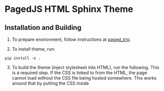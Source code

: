# PagedJS HTML Sphinx Theme

## Installation and Building

1. To prepare environment, follow instructions at [paged_trio](https://github.com/eoas-ubc/paged_trio/blob/master/Readme.md).

2. To install theme, run:

```
pip install -e .
```

3. To build the theme (inject stylesheet into HTML), run the following. This is a required step. If the CSS is linked to from the HTML, the page cannot load without the CSS file being hosted somewhere. This  works around that by putting the CSS inside <style> tags directly in the HTML. They are not combined from the beginning so that it is easier for developers.

```
python inject_css.py
```

4. Then you can build a sample by cd'ing into its folder and running:
```
sphinx-build -v -a -b html source _build/html
```

5. Now you should be able to open the index.html files located in each of the samples' \_build/html folders. 

## Notes
The current state of the sample quiz built from master can be found [here](https://hcolclou.github.io/paged_html_theme/).
